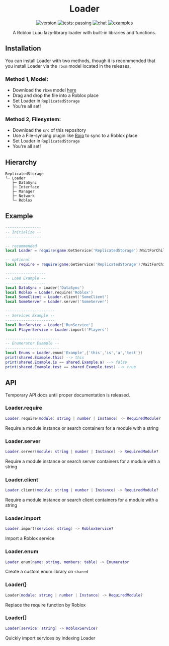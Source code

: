 <div align="center">
<h1>Loader</h1>

[![version](https://img.shields.io/badge/version-v1.1.1-red)](https://github.com/Mullets-Gavin/Loader/releases/tag/v1.1.1) [![tests: passing](https://img.shields.io/badge/tests-passing-brightgreen)](https://github.com/Mullets-Gavin/Loader/tree/master/tests) [![chat](https://img.shields.io/discord/281959162470989834?color=blue)](https://discord.gg/dZYyvBu) [![examples](https://img.shields.io/badge/examples-1-blueviolet)](https://github.com/Mullets-Gavin/Loader/tree/master/examples)

A Roblox Luau lazy-library loader with built-in libraries and functions.
</div>

## Installation
You can install Loader with two methods, though it is recommended that you install Loader via the `rbxm` model located in the releases.

### Method 1, Model:
* Download the `rbxm` model [here](https://github.com/Mullets-Gavin/Loader/releases/tag/v1.0.0)
* Drag and drop the file into a Roblox place
* Set Loader in `ReplicatedStorage`
* You're all set!

### Method 2, Filesystem:
* Download the `src` of this repository
* Use a File-syncing plugin like [Rojo](https://github.com/rojo-rbx/rojo) to sync to a Roblox place
* Set Loader in `ReplicatedStorage`
* You're all set!

## Hierarchy
```
ReplicatedStorage
└─ Loader
   ├─ DataSync
   ├─ Interface
   ├─ Manager
   ├─ Network
   └─ Roblox
```

## Example
```lua
----------------
-- Initialize --
----------------

-- recommended
local Loader = require(game:GetService('ReplicatedStorage'):WaitForChild('Loader'))

-- optional
local require = require(game:GetService('ReplicatedStorage'):WaitForChild('Loader'))

------------------
-- Load Example --
------------------
local DataSync = Loader('DataSync')
local Roblox = Loader.require('Roblox')
local SomeClient = Loader.client('SomeClient')
local SomeServer = Loader.server('SomeServer')

----------------------
-- Services Example --
----------------------
local RunService = Loader['RunService']
local PlayerService = Loader.import('Players')

------------------------
-- Enumerator Example --
------------------------
local Enums = Loader.enum('Example',{'this','is','a','test'})
print(shared.Example.this) --> this
print(shared.Example.is == shared.Example.a) --> false
print(shared.Example.test == shared.Example.test) --> true
```

## API
Temporary API docs until proper documentation is released.

### Loader.require
```lua
Loader.require(module: string | number | Instance) -> RequiredModule?
```
Require a module instance or search containers for a module with a string

### Loader.server
```lua
Loader.server(module: string | number | Instance) -> RequiredModule?
```
Require a module instance or search server containers for a module with a string

### Loader.client
```lua
Loader.client(module: string | number | Instance) -> RequiredModule?
```
Require a module instance or search client containers for a module with a string

### Loader.import
```lua
Loader.import(service: string) -> RobloxService?
```
Import a Roblox service

### Loader.enum
```lua
Loader.enum(name: string, members: table) -> Enumerator
```
Create a custom enum library on `shared`

### Loader()
```lua
Loader(module: string | number | Instance) -> RequiredModule?
```
Replace the require function by Roblox

### Loader[]
```lua
Loader[service: string] -> RobloxService?
```
Quickly import services by indexing Loader